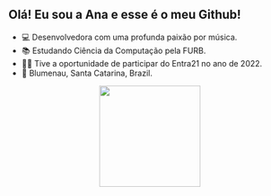 ## Olá! Eu sou a Ana e esse é o meu Github!

- 💻 Desenvolvedora com uma profunda paixão por música.
- 📚 Estudando Ciência da Computação pela FURB.
- 👩‍💻 Tive a oportunidade de participar do Entra21 no ano de 2022.
- 📍 Blumenau, Santa Catarina, Brazil.

<div align="center">
  <a href="https://github.com/anadognini">
    <img height="180cm" 
      src="https://github-readme-stats.vercel.app/api/top-langs/?username=anadognini&layout=compact&theme=midnight-purple">
</div>
